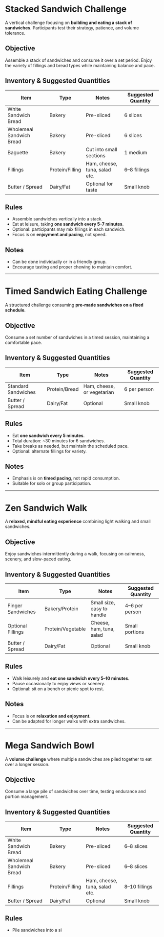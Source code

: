 # Stacked Sandwich Challenge

A vertical challenge focusing on **building and eating a stack of sandwiches**. Participants test their strategy, patience, and volume tolerance.

## Objective

Assemble a stack of sandwiches and consume it over a set period. Enjoy the variety of fillings and bread types while maintaining balance and pace.

## Inventory & Suggested Quantities

| Item                     | Type            | Notes                         | Suggested Quantity |
| ------------------------ | --------------- | ----------------------------- | ------------------ |
| White Sandwich Bread     | Bakery          | Pre-sliced                    | 6 slices           |
| Wholemeal Sandwich Bread | Bakery          | Pre-sliced                    | 6 slices           |
| Baguette                 | Bakery          | Cut into small sections       | 1 medium           |
| Fillings                 | Protein/Filling | Ham, cheese, tuna, salad etc. | 6–8 fillings       |
| Butter / Spread          | Dairy/Fat       | Optional for taste            | Small knob         |

## Rules

- Assemble sandwiches vertically into a stack.
- Eat at leisure, taking **one sandwich every 5–7 minutes**.
- Optional: participants may mix fillings in each sandwich.
- Focus is on **enjoyment and pacing**, not speed.

## Notes

- Can be done individually or in a friendly group.
- Encourage tasting and proper chewing to maintain comfort.

---

# Timed Sandwich Eating Challenge

A structured challenge consuming **pre-made sandwiches on a fixed schedule**.

## Objective

Consume a set number of sandwiches in a timed session, maintaining a comfortable pace.

## Inventory & Suggested Quantities

| Item                | Type          | Notes                      | Suggested Quantity |
| ------------------- | ------------- | -------------------------- | ------------------ |
| Standard Sandwiches | Protein/Bread | Ham, cheese, or vegetarian | 6 per person       |
| Butter / Spread     | Dairy/Fat     | Optional                   | Small knob         |

## Rules

- Eat **one sandwich every 5 minutes**.
- Total duration: ~30 minutes for 6 sandwiches.
- Take breaks as needed, but maintain the scheduled pace.
- Optional: alternate fillings for variety.

## Notes

- Emphasis is on **timed pacing**, not rapid consumption.
- Suitable for solo or group participation.

---

# Zen Sandwich Walk

A **relaxed, mindful eating experience** combining light walking and small sandwiches.

## Objective

Enjoy sandwiches intermittently during a walk, focusing on calmness, scenery, and slow-paced eating.

## Inventory & Suggested Quantities

| Item              | Type              | Notes                      | Suggested Quantity |
| ----------------- | ----------------- | -------------------------- | ------------------ |
| Finger Sandwiches | Bakery/Protein    | Small size, easy to handle | 4–6 per person     |
| Optional Fillings | Protein/Vegetable | Cheese, ham, tuna, salad   | Small portions     |
| Butter / Spread   | Dairy/Fat         | Optional                   | Small knob         |

## Rules

- Walk leisurely and **eat one sandwich every 5–10 minutes**.
- Pause occasionally to enjoy views or scenery.
- Optional: sit on a bench or picnic spot to rest.

## Notes

- Focus is on **relaxation and enjoyment**.
- Can be adapted for longer walks with extra sandwiches.

---

# Mega Sandwich Bowl

A **volume challenge** where multiple sandwiches are piled together to eat over a longer session.

## Objective

Consume a large pile of sandwiches over time, testing endurance and portion management.

## Inventory & Suggested Quantities

| Item                     | Type            | Notes                         | Suggested Quantity |
| ------------------------ | --------------- | ----------------------------- | ------------------ |
| White Sandwich Bread     | Bakery          | Pre-sliced                    | 6–8 slices         |
| Wholemeal Sandwich Bread | Bakery          | Pre-sliced                    | 6–8 slices         |
| Fillings                 | Protein/Filling | Ham, cheese, tuna, salad etc. | 8–10 fillings      |
| Butter / Spread          | Dairy/Fat       | Optional                      | Small knob         |

## Rules

- Pile sandwiches into a si
